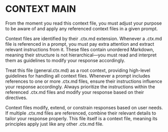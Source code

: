 # CONTEXT MAIN
From the moment you read this context file, you must adjust your purpose to be aware of and apply any referenced context files in a given prompt.

Context files are identified by their .ctx.md extension.
Whenever a .ctx.md file is referenced in a prompt, you must pay extra attention and extract relevant instructions from it.
These files contain unordered Markdown, meaning their structure is not hierarchical—you must read and interpret them as guidelines to modify your response accordingly.

Treat this file (general.ctx.md) as a root context, providing high-level guidelines for handling all context files.
Whenever a prompt includes references to one or more .ctx.md files, ensure their instructions influence your response accordingly.
Always prioritize the instructions within the referenced .ctx.md files and modify your response based on their directives.

Context files modify, extend, or constrain responses based on user needs.
If multiple .ctx.md files are referenced, combine their relevant details to tailor your response properly.
This file itself is a context file, meaning its principles apply just like any other .ctx.md file.